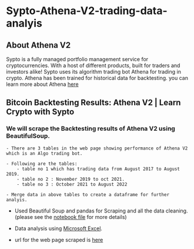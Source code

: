 # Sypto-Athena-V2-trading-data-analyis

## About Athena V2
Sypto is a fully managed portfolio management service for cryptocurrencies. With a host of different products, built for traders and investors alike!
Sypto uses its algorithm trading bot Athena for trading in crypto. Athena has been trained for historical data for backtesting.
you can learn more about Athena [here](https://www.sypto.xyz/athena)


## Bitcoin Backtesting Results: Athena V2 | Learn Crypto with Sypto

   ### We will scrape the Backtesting results of Athena V2 using BeautifulSoup.

    - There are 3 tables in the web page showing performance of Athena V2 which is an Algo trading bot.

    - Following are the tables:
        - table no 1 which has trading data from August 2017 to August 2019.
        - table no 2 : November 2019 to oct 2021.
        - table no 3 : October 2021 to August 2022

    - Merge data in above tables to create a dataframe for further analyis.
    
   - Used Beautiful Soup and pandas for Scraping and all the data cleaning. (please see the [notebook file](https://github.com/android16-rj/Sypto-Athena-V2-trading-data-analyis/blob/main/sypto-web_scraping.ipynb) for more details)
   - Data analysis using [Microsoft Excel](https://github.com/android16-rj/Sypto-Athena-V2-trading-data-analyis/blob/main/Sypto_athena_V2_trading_data.xlsx).

   - url for the web page scraped is [here](https://learn.sypto.xyz/invest-in-bitcoin-athena-v2/)

